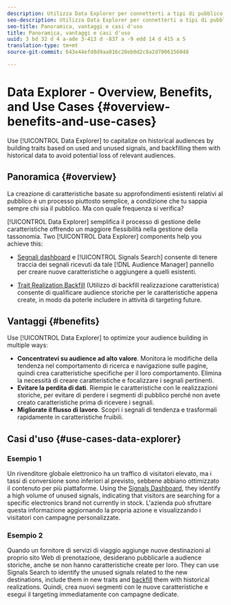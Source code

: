 ```yaml
---
description: Utilizza Data Explorer per connetterti a tipi di pubblico storici creando caratteristiche basate su segnali utilizzati e inutilizzati e eseguendo il backfill con dati storici per evitare potenziali perdite di pubblico rilevanti.
seo-description: Utilizza Data Explorer per connetterti a tipi di pubblico storici creando caratteristiche basate su segnali utilizzati e inutilizzati e eseguendo il backfill con dati storici per evitare potenziali perdite di pubblico rilevanti.
seo-title: Panoramica, vantaggi e casi d'uso
title: Panoramica, vantaggi e casi d'uso
uuid: 3 bd 32 d 4 a-ade 3-413 d -837 a -9 edd 14 d 415 a 5
translation-type: tm+mt
source-git-commit: 643e44efd8d9aa016c20eb0d2c8a2d7006156048

---
```



# Data Explorer - Overview, Benefits, and Use Cases {#overview-benefits-and-use-cases}

Use [!UICONTROL Data Explorer] to capitalize on historical audiences by building traits based on used and unused signals, and backfilling them with historical data to avoid potential loss of relevant audiences.

## Panoramica {#overview}

La creazione di caratteristiche basate su approfondimenti esistenti relativi al pubblico è un processo piuttosto semplice, a condizione che tu sappia sempre chi sia il pubblico. Ma con quale frequenza si verifica?

[!UICONTROL Data Explorer] semplifica il processo di gestione delle caratteristiche offrendo un maggiore flessibilità nella gestione della tassonomia. Two [!UICONTROL Data Explorer] components help you achieve this:

* [Segnali dashboard](../../features/data-explorer/data-explorer-signals-dashboard.md) e [!UICONTROL Signals Search] consente di tenere traccia dei segnali ricevuti da tale [!DNL Audience Manager] pannello per creare nuove caratteristiche o aggiungere a quelli esistenti.

* [Trait Realization Backfill](../../features/data-explorer/data-explorer-trait-backfill.md) (Utilizzo di backfill realizzazione caratteristica) consente di qualificare audience storiche per le caratteristiche appena create, in modo da poterle includere in attività di targeting future.

## Vantaggi {#benefits}

Use [!UICONTROL Data Explorer] to optimize your audience building in multiple ways:

* **Concentratevi su audience ad alto valore**. Monitora le modifiche della tendenza nel comportamento di ricerca e navigazione sulle pagine, quindi crea caratteristiche specifiche per il loro comportamento. Elimina la necessità di creare caratteristiche e focalizzare i segnali pertinenti.
* **Evitare la perdita di dati**. Riempie le caratteristiche con le realizzazioni storiche, per evitare di perdere i segmenti di pubblico perché non avete creato caratteristiche prima di ricevere i segnali.
* **Migliorate il flusso di lavoro**. Scopri i segnali di tendenza e trasformali rapidamente in caratteristiche fruibili.

## Casi d'uso {#use-cases-data-explorer}

### Esempio 1

Un rivenditore globale elettronico ha un traffico di visitatori elevato, ma i tassi di conversione sono inferiori al previsto, sebbene abbiano ottimizzato il contenuto per più piattaforme. Using the [Signals Dashboard](../../features/data-explorer/data-explorer-signals-dashboard.md), they identify a high volume of unused signals, indicating that visitors are searching for a specific electronics brand not currently in stock. L'azienda può sfruttare questa informazione aggiornando la propria azione e visualizzando i visitatori con campagne personalizzate.

### Esempio 2

Quando un fornitore di servizi di viaggio aggiunge nuove destinazioni al proprio sito Web di prenotazione, desiderano pubblicarle a audience storiche, anche se non hanno caratteristiche create per loro. They can use Signals Search to identify the unused signals related to the new destinations, include them in new traits and [backfill](../../features/data-explorer/data-explorer-trait-backfill.md) them with historical realizations. Quindi, crea nuovi segmenti con le nuove caratteristiche e esegui il targeting immediatamente con campagne dedicate.
